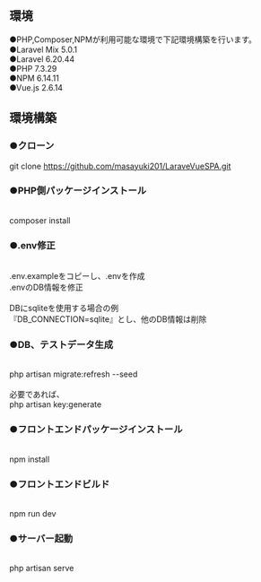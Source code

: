 ## 環境
●PHP,Composer,NPMが利用可能な環境で下記環境構築を行います。
<br>
●Laravel Mix 5.0.1
<br>
●Laravel 6.20.44
<br>
●PHP 7.3.29
<br>
●NPM 6.14.11
<br>
●Vue.js 2.6.14


## 環境構築
### ●クローン
git clone https://github.com/masayuki201/LaraveVueSPA.git

### ●PHP側パッケージインストール
<br>
composer install

### ●.env修正
<br>
.env.exampleをコピーし、.envを作成
<br>
.envのDB情報を修正
<br>
<br>
DBにsqliteを使用する場合の例
<br>
『DB_CONNECTION=sqlite』とし、他のDB情報は削除

### ●DB、テストデータ生成
<br>
php artisan migrate:refresh --seed
<br>
<br>
必要であれば、
<br>
php artisan key:generate   

### ●フロントエンドパッケージインストール
<br>
npm install

### ●フロントエンドビルド
<br>
npm run dev

### ●サーバー起動
<br>
php artisan serve
